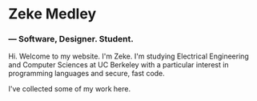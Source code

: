 # Zeke Medley
### — Software, Designer. Student.

Hi. Welcome to my website. I'm Zeke. I'm studying Electrical
Engineering and Computer Sciences at UC Berkeley with a particular
interest in programming languages and secure, fast code.

I've collected some of my work here.

